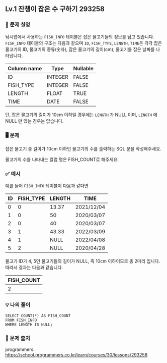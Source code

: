 ## Lv.1 잔챙이 잡은 수 구하기 293258

### 👀 문제 설명

낚시앱에서 사용하는 `FISH_INFO` 테이블은 잡은 물고기들의 정보를 담고 있습니다. `FISH_INFO` 테이블의 구조는 다음과 같으며 `ID`, `FISH_TYPE`, `LENGTH`, `TIME`은 각각 잡은 물고기의 ID, 물고기의 종류(숫자), 잡은 물고기의 길이(cm), 물고기를 잡은 날짜를 나타냅니다.

| Column name | Type    | Nullable |
| ----------- | ------- | -------- |
| ID          | INTEGER | FALSE    |
| FISH_TYPE   | INTEGER | FALSE    |
| LENGTH      | FLOAT   | TRUE     |
| TIME        | DATE    | FALSE    |

단, 잡은 물고기의 길이가 10cm 이하일 경우에는 `LENGTH` 가 NULL 이며, `LENGTH` 에 NULL 만 있는 경우는 없습니다.

### 🖥️ 문제

잡은 물고기 중 길이가 10cm 이하인 물고기의 수를 출력하는 SQL 문을 작성해주세요.

물고기의 수를 나타내는 컬럼 명은 FISH_COUNT로 해주세요.

### ✅ 예시

예를 들어 `FISH_INFO` 테이블이 다음과 같다면

| ID  | FISH_TYPE | LENGTH | TIME       |
| --- | --------- | ------ | ---------- |
| 0   | 0         | 13.37  | 2021/12/04 |
| 1   | 0         | 50     | 2020/03/07 |
| 2   | 0         | 40     | 2020/03/07 |
| 3   | 1         | 43.33  | 2022/03/09 |
| 4   | 1         | NULL   | 2022/04/08 |
| 5   | 2         | NULL   | 2020/04/28 |

물고기 ID가 4, 5인 물고기들의 길이가 NULL, 즉 10cm 이하이므로 총 2마리 입니다. 따라서 결과는 다음과 같습니다.

| FISH_COUNT |
| ---------- |
| 2          |

### 💡 나의 풀이

```
SELECT COUNT(*) AS FISH_COUNT
FROM FISH_INFO
WHERE LENGTH IS NULL;
```

### 🔗 문제 출처

programmers: <https://school.programmers.co.kr/learn/courses/30/lessons/293258>
